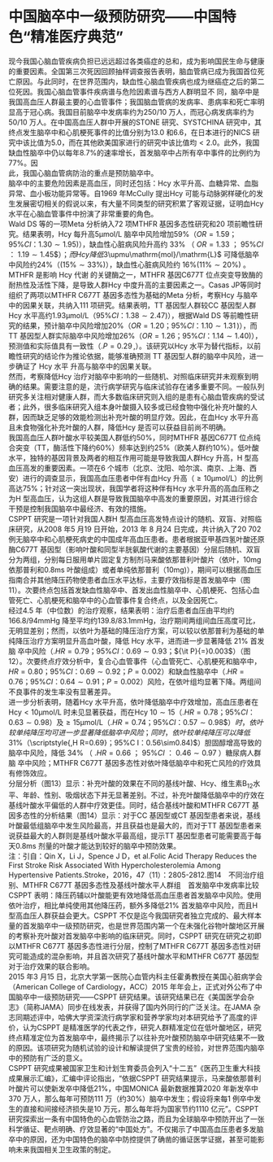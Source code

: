 # 中国脑卒中一级预防研究——中国特色“精准医疗典范”  
现今我国心脑血管疾病负担已远远超过各类癌症的总和，成为影响国民生命与健康的重要因素。全国第三次死因回顾抽样调查报告表明，脑血管病已成为我国首位死亡原因。与此同时，在世界范围内，缺血性心脑血管疾病也成为继癌症之后的第二位死因。我国心脑血管事件疾病谱与危险因素谱与西方人群明显不 同，脑卒中是我国高血压人群最主要的心血管事件；我国脑血管病的发病率、患病率和死亡率明显高于冠心病。我国目前脑卒中发病率约为250/10 万人，而冠心病发病率约为50/10 万人。在中国高血压人群中开展的STONE 研究、SYSTCHINA 研究中，其终点发生脑卒中和心肌梗死事件的比值分别为13.0 和6.6，在日本进行的NICS 研究中该比值为5.0，而在其他欧美国家进行的研究中该比值均$<2.0$。此外，我国缺血性脑卒中仍以每年$8.7\%$的速率增长，首发脑卒中占所有卒中事件的比例约为$77\%$。因  
此，我国心脑血管病防治的重点是预防脑卒中。  
脑卒中的主要危险因素是高血压，同时还包括：Hcy 水平升高、血糖异常、血脂异常、血小板功能异常等。自1969 年McCully 提出Hcy 可能与动脉粥样硬化的发生发展密切相关的假说以来，有大量不同类型的研究积累了客观证据，证明血Hcy 水平在心脑血管事件中扮演了非常重要的角色。  
Wald DS 等的一项Meta 分析纳入72 项MTHFR 基因多态性研究和20 项前瞻性研究。结果表明，Hcy 每升高$5\upmu\mathrm{mol}/\mathrm{L}$ 脑卒中风险增加$59\%$（$O R{=}1.59$；$95\%C I$：$1.30\sim1.95)$），缺血性心脏病风险升高约 $33\%$ （ $O R{=}1.33$ ； $95\%C I$ ： $1.19\sim1.45\$ ） ；而 Hcy 降低$3\upmu\mathrm{mol}/\mathrm{L}$ 可降低脑卒中风险约$24\%$（$(15\%\sim33\%)$），缺血性心脏病风险约 $16\%(11\%\sim20\%)$ 。 MTHFR  是影响 Hcy  代谢 的关键酶之一，MTHFR 基因C677T 位点突变导致酶的耐热性及活性下降，是导致人群Hcy 中度升高的主要因素之一。Casas JP等同时组织了两项以MTHFR C677T 基因多态性为基础的Meta 分析，考察Hcy 与脑卒中的因果关联，共纳入111 项研究。结果表明，TT 基因型人群较CC 基因型人群Hcy 水平高约$1.93\upmu\mathrm{mol}/\mathrm{L}$（$95\%C I$：$1.38\sim2.47)$），根据Wald DS 等前瞻性研究的结果，预计脑卒中风险增加$20\%$（$O R{=}1.20$；$95\%C I$：$1.10\sim1.31\,)$），而TT 基因型人群实际脑卒中风险增加$26\%$（$O R{=}1.26$；$95\%C I$：$1.14\sim1.40)$），预测值和实际值具有一致性（$._{}^{}P{=}0.29\,,$）。该研究以Hcy 水平为替代指标，以前瞻性研究的结论作为推论依据，能够准确预测 TT  基因型人群的脑卒中风险，进一步确证了 Hcy  水平 升高与脑卒中的因果关联。  
然而，考察降低Hcy 治疗对脑卒中影响的一些随机、对照临床研究并未观察到明确的结果。需要注意的是，流行病学研究与临床试验存在诸多重要不同。一般队列研究多关注相对健康人群，而大多数临床研究则入组的是患有心脑血管疾病的受试者；此外，很多临床研究入组本身叶酸摄入较多或已经食物中强化补充叶酸的人群，因而缺乏足够的效能检测出补充叶酸的明显疗效。因此，在血Hcy 水平升高且未食物强化补充叶酸的人群，降低Hcy 是否可以获益目前尚不明确。  
我国高血压人群叶酸水平较美国人群低约$50\%$，同时MTHFR 基因C677T 位点纯合突变（TT，酶活性下降约$60\%$）频率达到约$25\%$（欧美人群约$10\%$）。低叶酸水平，独特的基因背景及两者的相互作用可能是导致我国人群Hcy 升高，H 型高血压高发的重要因素。一项在6 个城市（北京、沈阳、哈尔滨、南京、上海、西安）进行的调查显示，我国高血压患者中伴有血Hcy 升高（$\geqslant10\upmu\mathrm{mol}/\mathrm{L}$）的比例高达$75\%$；针对这一突出现状，我国学者将这种伴有Hcy 水平升高的高血压称之为H 型高血压，认为这组人群是导致我国脑卒中高发的重要原因，对其进行综合干预是控制我国脑卒中最经济、有效的措施。  
CSPPT 研究是一项针对我国人群H 型高血压高发特点设计的随机、双盲、对照临床研究，从2008 年5 月19 日开始，2013 年 8 月24 日完成，共计纳入了20 702 例无脑卒中和心肌梗死病史的中国成年高血压患者。患者根据亚甲基四氢叶酸还原酶C677T 基因型（影响叶酸和同型半胱氨酸代谢的主要基因）分层后随机、双盲分为两组，分别每日服用单片固定复方制剂马来酸依那普利叶酸片（依叶，$10\mathrm{mg}$ 依那普利和$0.8\mathrm{ms}$ 叶酸组成）或者单纯依那普利（$10\mathrm{mg})$），期间可以根据高血压指南合并其他降压药物使患者血压水平达标，主要疗效指标是首发脑卒中（图11）。次要终点包括首发缺血性脑卒中、首发出血性脑卒中、心肌梗死、包括心血管死亡、心肌梗死和脑卒中的心血管事件复合终点，以及全因死亡。  
经过4.5 年（中位数）的治疗观察，结果表明：治疗后患者血压由平均约166.8/94mmHg 降至平均约$139.8/83.1\mathrm{mmHg}$，治疗期间两组间血压高度可比，无明显差别；然而，以依叶为基础的降压治疗方案，可以较以依那普利为基础的单纯降压治疗方案明显升高血叶酸，降低 Hcy  水平，进而进一步显著降低 $21\%$  首发脑 卒中风险（$.H R{=}0.79$；$95\%C I$：$0.69\sim0.93$；${\it P}{=}0.003$）（图12）。次要终点疗效分析中，复合心血管事件（心血管死亡、心肌梗死和脑卒中，$H R{=}0.80$；$95\%C I$：$0.69\sim0.92$；$P{=}0.002$）和缺血性脑卒中（$.H R{=}0.76$；$95\%C I$：$0.64\sim0.91$；$P{=}0.002$）风险，在依叶组均显著下降。两组间不良事件的发生率没有显著差异。  
进一步分析表明，随着Hcy 水平升高，依叶降低脑卒中疗效增加，高血压患者在$\mathrm{Hcy}<10\upmu\mathrm{mol}/\mathrm{L}$ 时未见显著获益，而在Hcy $10\sim15$（$.H R{=}0.78$；$95\%C I$：$0.63\sim0.98$）及$\geqslant15\upmu\mathrm{mol}/$L（$.H R{=}0.74$；$95\%C I$：$0.57\sim0.98\$）时，依叶较单纯降压均可进一步显著降低脑卒中风险；同时，依叶较单纯降压可以降低$31\%$（$\scriptstyle{,H R=0.69}$；$95\%C I$：$0.56\sim0.84)$）胆固醇增高导致的脑卒中风险，降低 $34\%$ （ $.H R{=}0.66$ ； $95\%C I$ ： $0.46\sim0.97$ ）糖尿病人群脑 卒中风险；MTHFR C677T 基因多态性对依叶降低脑卒中和死亡风险的疗效具有修饰效应。  
分层分析（图13）显示：补充叶酸的效果在不同的基线叶酸、Hcy、维生素$\mathrm{B}_{12}$水平、年龄、性别、吸烟状态下并无显著差别。不过，补充叶酸降低脑卒中的疗效在基线叶酸水平偏低的人群中疗效更佳。同时，结合基线叶酸和MTHFR C677T 基因多态性的分析结果（图14）显示：对于CC 基因型或CT 基因型患者来说，基线叶酸最低组脑卒中发生风险最高，并且获益也是最大的，而对于TT 基因型患者来说获益最大的人群则是基线叶酸水平最高组，提示TT 基因型患者可能需要高于每天$0.8\mathrm{ms}$ 剂量的叶酸才能达到较好的脑卒中预防效果。  
注：引自：Qin X，Li J，Spence J D，et al.Folic Acid Therapy Reduces the First Stroke Risk Associated  With Hypercholesterolemia Among Hypertensive Patients.Stroke，2016，47（11）：2805-2812.图14　不同治疗组别、MTHFR C677T 基因多态性及基线叶酸水平人群组 首发脑卒中发病率比较  
CSPPT 表明：降压药辅以叶酸能更有效地降低高血压患者首发脑卒中风险。使用依叶治疗，相比单纯使用其他降压药，额外多降低$21\%$ 首发脑卒中风险，而且H 型高血压人群获益会更大。CSPPT 不仅是迄今我国研究者独立完成的、最大样本量的首发脑卒中一级预防研究，也是世界范围内第一个在未强化谷物叶酸地区开展的考察补充叶酸对首发脑卒中影响的临床研究。同时，CSPPT 研究在研究之初即以MTHFR C677T 基因多态性进行分层，控制了MTHFR C677T 基因多态性对研究可能造成的混杂影响，并且首次研究了基线叶酸水平和MTHFR C677T 基因型对于治疗效果的联合影响。  
2015 年3 月15 日，北京大学第一医院心血管内科主任霍勇教授在美国心脏病学会（American College of Cardiology，ACC）2015 年年会上，正式对外公布了中国脑卒中一级预防研究——CSPPT 研究结果。该研究结果已在《美国医学会杂志》（简称JAMA）同步在线发表，并获得了国内外同行的广泛关注。在JAMA 杂志同期述评中，哈佛大学资深流行病学家和营养学家均对本研究给予了高度的评价，认为CSPPT 是精准医学的代表之作，研究人群精准定位在低叶酸地区，研究终点精准定位为首发脑卒中，最终揭示了以往补充叶酸预防脑卒中研究结果不一致的原因。该项研究为随机试验的设计和解读提供了宝贵的经验，对世界范围内脑卒中的预防有广泛的意义。  
CSPPT 研究成果被国家卫生和计划生育委员会列入“十二五”《医药卫生重大科技成果展示汇编》，汇编中评论指出，“依据CSPPT 研究结果提示，马来酸依那普利叶酸片可以使新发卒中降低$21\%$，中国MONICA 最新数据推算2020 年新发卒中370 万人，那么每年可预防111 万（约$30\%$）脑卒中发生；假设将来每1 例卒中发生的直接和间接经济损失是10 万元，那么每年将为国家节约1110 亿元”。CSPPT 研究探索出一条有中国特色的心血管防治之路，而且为全球脑卒中预防开出了一张科学循证、靶点明确、疗效显著的“中国处方”。不仅揭示了中国高血压患者多发脑卒中的原因，还为中国特色的脑卒中防控提供了确凿的循证医学证据，甚至可能影响未来我国相关卫生政策的制定。  
